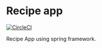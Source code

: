 # Recipe app
[![CircleCI](https://circleci.com/gh/jaepgh/recipe-spring5.svg?style=svg)](https://circleci.com/gh/jaepgh/recipe-spring5)

Recipe App using spring framework.
